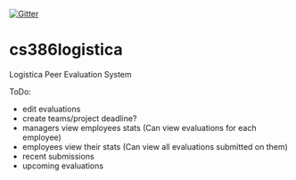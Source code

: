 [![Gitter](https://badges.gitter.im/Join%20Chat.svg)](https://gitter.im/cap377/cs386logistica?utm_source=badge&utm_medium=badge&utm_campaign=pr-badge)

# cs386logistica
Logistica Peer Evaluation System

ToDo:
- edit evaluations
- create teams/project deadline?
- managers view employees stats (Can view evaluations for each employee)
- employees view their stats (Can view all evaluations submitted on them)
- recent submissions
- upcoming evaluations
